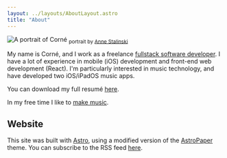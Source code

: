 ```yaml
---
layout: ../layouts/AboutLayout.astro
title: "About"
---
```


<div class="flex flex-col items-end sm:w-1/2 mx-auto mb-10">
  <img src="/assets/cor.png" class="mb-0" alt="A portrait of Corné">
  <sub>portrait by <a href="https://annestalinski.com/" target="_blank">Anne Stalinski</a></sub>
</div>

My name is Corné, and I work as a freelance [fullstack software developer](https://github.com/cornedriesprong/). I have a lot of experience in mobile (iOS) development and front-end web development (React). I'm particularly interested in music technology, and have developed two iOS/iPadOS music apps.

You can download my full resumé [here](assets/resume.pdf).

In my free time I like to [make music](https://soundcloud.com/sleeprites).

## Website

This site was built with [Astro](https://astro.build/), using a modified version of the [AstroPaper](https://github.com/satnaing/astro-paper) theme. You can subscribe to the RSS feed [here](/rss.xml).
